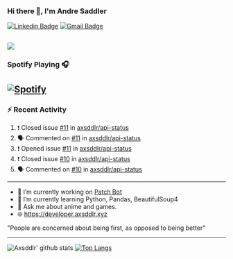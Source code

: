 ### Hi there 👋, I'm Andre Saddler
[![Linkedin Badge](https://img.shields.io/badge/-andrexsaddler-blue?style=flat-square&logo=Linkedin&logoColor=white&link=https://www.linkedin.com/in/andrexsaddler/)](https://www.linkedin.com/in/andrexsaddler/)
[![Gmail Badge](https://img.shields.io/badge/-contact@rehkloos.com-c14438?style=flat-square&logo=Gmail&logoColor=white&link=mailto:contact@rehkloos.com)](mailto:contact@rehkloos.com)

![](https://komarev.com/ghpvc/?username=axsddlr&color=dc143c)
---
### Spotify Playing 🎧

[![Spotify](https://novatorem.rehkloos.vercel.app/api/spotify)](https://open.spotify.com/user/Rehkloos)
---

### :zap: Recent Activity

<!--START_SECTION:activity-->
1. ❗️ Closed issue [#11](https://github.com/axsddlr/api-status/issues/11) in [axsddlr/api-status](https://github.com/axsddlr/api-status)
2. 🗣 Commented on [#11](https://github.com/axsddlr/api-status/issues/11) in [axsddlr/api-status](https://github.com/axsddlr/api-status)
3. ❗️ Opened issue [#11](https://github.com/axsddlr/api-status/issues/11) in [axsddlr/api-status](https://github.com/axsddlr/api-status)
4. ❗️ Closed issue [#10](https://github.com/axsddlr/api-status/issues/10) in [axsddlr/api-status](https://github.com/axsddlr/api-status)
5. 🗣 Commented on [#10](https://github.com/axsddlr/api-status/issues/10) in [axsddlr/api-status](https://github.com/axsddlr/api-status)
<!--END_SECTION:activity-->

---

- 🔭 I’m currently working on [Patch Bot](https://github.com/axsddlr/patch_bot)
- 🌱 I’m currently learning Python, Pandas, BeautifulSoup4
- 💬 Ask me about anime and games.
- 🌐 https://developer.axsddlr.xyz

"People are concerned about being first, as opposed to being better"

---
![Axsddlr' github stats](https://github-readme-stats.vercel.app/api?username=axsddlr&count_private=true)
[![Top Langs](https://github-readme-stats.vercel.app/api/top-langs/?username=axsddlr&layout=compact)](https://github.com/anuraghazra/github-readme-stats)
